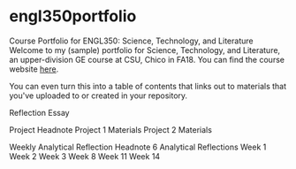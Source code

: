 # engl350portfolio
Course Portfolio for ENGL350: Science, Technology, and Literature
Welcome to my (sample) portfolio for Science, Technology, and Literature, an upper-division GE course at CSU, Chico in FA18.
You can find the course website [here](https://engl350.tumblr.com/).

You can even turn this into a table of contents that links out to materials that you've uploaded to or created in your repository.
      
Reflection Essay

Project Headnote
Project 1 Materials
Project 2 Materials

Weekly Analytical Reflection Headnote
6 Analytical Reflections
Week 1
Week 2
Week 3
Week 8
Week 11
Week 14
